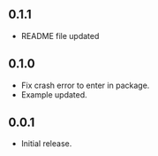 ## 0.1.1
* README file updated

## 0.1.0
* Fix crash error to enter in package.
* Example updated.

## 0.0.1
* Initial release.
